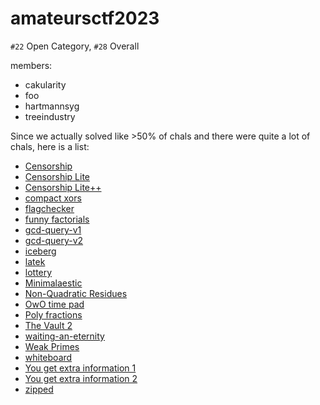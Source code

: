 # amateursctf2023

`#22` Open Category, `#28` Overall

members:

- cakularity
- foo
- hartmannsyg
- treeindustry

Since we actually solved like >50% of chals and there were quite a lot of chals, here is a list:


- [Censorship](./censorships.md#censorship)
- [Censorship Lite](./censorships.md#censorship-lite)
- [Censorship Lite++](./censorships.md#censorship-lite-1)
- [compact xors](./compact%20xors.md)
- [flagchecker](./flagchecker.md)
- [funny factorials](./funny%20factorials.md)
- [gcd-query-v1](./gcd-query-v1%2C2.md#gcd-query-v1)
- [gcd-query-v2](./gcd-query-v1%2C2.md#gcd-query-v2)
- [iceberg](./iceberg.md)
- [latek](./latek.md)
- [lottery](./lottery.md)
- [Minimalaestic](./minimalaestic.md)
- [Non-Quadratic Residues](./non-quadratic%20residues.md)
- [OwO time pad](./OwO%20time%20pad.md)
- [Poly fractions](./poly%20fractions.md)
- [The Vault 2](./the%20vault%202.md)
- [waiting-an-eternity](./waiting-an-eternity.md)
- [Weak Primes](./weak%20primes.md)
- [whiteboard](./whiteboard.md)
- [You get extra information 1](./you%20get%20extra%20information%201.md)
- [You get extra information 2](./you%20get%20extra%20information%202.md)
- [zipped](./zipped.md)
